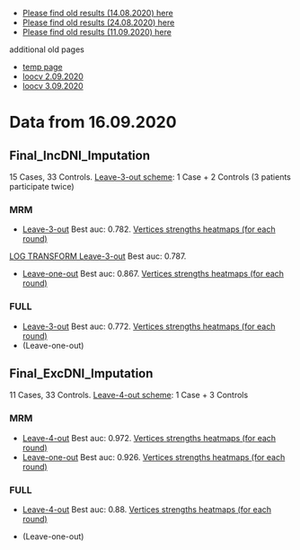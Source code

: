 * [Please find old results (14.08.2020) here](old14082020.md)
* [Please find old results (24.08.2020) here](old24082020.md)
* [Please find old results (11.09.2020) here](old11092020.md)

 additional old pages
* [temp page](temp.md)
* [loocv 2.09.2020](loocv.md)
* [loocv 3.09.2020](loocv3092020.md)

# Data from 16.09.2020

## Final_IncDNI_Imputation 
15 Cases, 33 Controls. [Leave-3-out scheme](/16092020/Final_IncDNI_Imputation_splits.png): 1 Case + 2 Controls (3 patients participate twice)
### MRM
* [Leave-3-out](/16092020/Final_IncDNI_Imputation_MRM_L3OCV.png) Best auc: 0.782. [Vertices strengths heatmaps (for each round)](/16092020/Final_IncDNI_Imputation_L3OCV_strength_heatmap.png)

[LOG TRANSFORM Leave-3-out](/16092020/Final_IncDNI_Imputation_log_MRM_L3OCV.RData.png) Best auc: 0.787.

* [Leave-one-out](/16092020/Final_IncDNI_Imputation_MRM_LOOCV.png) Best auc: 0.867. [Vertices strengths heatmaps (for each round)](/16092020/Final_IncDNI_Imputation_LOOCV_strength_heatmap.png)

### FULL
* [Leave-3-out](/16092020/Final_IncDNI_Imputation_full_FULL_L3OCV.png) Best auc: 0.772. [Vertices strengths heatmaps (for each round)](/16092020/Final_IncDNI_Imputation_full_L3OCV_strength_heatmap.png)
* (Leave-one-out)

## Final_ExcDNI_Imputation 
11 Cases, 33 Controls. [Leave-4-out scheme](/16092020/Final_ExcDNI_Imputation_splits.png): 1 Case + 3 Controls 
### MRM
* [Leave-4-out](/16092020/Final_ExcDNI_Imputation_MRM_L4OCV.png) Best auc: 0.972. [Vertices strengths heatmaps (for each round)](/16092020/Final_ExcDNI_Imputation_L4OCV_strength_heatmap.png)
* [Leave-one-out](/16092020/Final_ExcDNI_Imputation_MRM_LOOCV.png) Best auc: 0.926. [Vertices strengths heatmaps (for each round)](/16092020/Final_ExcDNI_Imputation_LOOCV_strength_heatmap.png)

### FULL

* [Leave-4-out](/16092020/Final_ExcDNI_Imputation_full_FULL_L4OCV.png) Best auc: 0.88. [Vertices strengths heatmaps (for each round)](/16092020/Final_ExcDNI_Imputation_full_L4OCV_strength_heatmap.png)

* (Leave-one-out)

